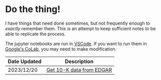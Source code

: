 # Do the thing!

I have things that need done sometimes, but not frequently enough to _exactly_ remember them.
This is an attempt to keep sufficient notes to be able to replicate the process.

The jupyter notebooks are run in [VSCode](https://code.visualstudio.com/Download).
If you want to run them in [Google's CoLab](https://colab.research.google.com/), you may need to make modification.


| Date Updated | Description |
| --- | --- |
| 2023/12/20 | [Get 10-K data from EDGAR](Get%2010-Ks.ipynb) |
